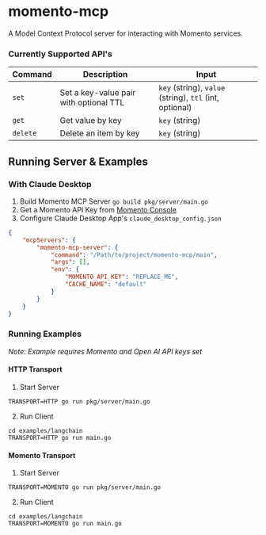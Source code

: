 # momento-mcp

A Model Context Protocol server for interacting with Momento services. 

### Currently Supported API's

| Command | Description                            | Input                                              |
|---------|----------------------------------------|----------------------------------------------------|
| `set`   | Set a key-value pair with optional TTL | `key` (string), `value` (string), `ttl` (int, optional) |
| `get`   | Get value by key                       | `key` (string)                                     |
| `delete`| Delete an item by key                  | `key` (string)                                     |

## Running Server & Examples

### With Claude Desktop

1.  Build Momento MCP Server
`go build pkg/server/main.go`
2. Get a Momento API Key from [Momento Console](https://console.gomomento.com) 
3. Configure Claude Desktop App's `claude_desktop_config.json`
```json
{
    "mcpServers": {
        "momento-mcp-server": {
            "command": "/Path/to/project/momento-mcp/main",
            "args": [],
            "env": {
                "MOMENTO_API_KEY": "REPLACE_ME",
                "CACHE_NAME": "default"
            }
        }
    }
}
```

### Running Examples

_Note: Example requires Momento and Open AI API keys set_

#### HTTP Transport
1. Start Server
```
TRANSPORT=HTTP go run pkg/server/main.go
```
2. Run Client
```
cd examples/langchain
TRANSPORT=HTTP go run main.go
```

#### Momento Transport
1. Start Server
```
TRANSPORT=MOMENTO go run pkg/server/main.go
```
2. Run Client
```
cd examples/langchain
TRANSPORT=MOMENTO go run main.go
```

